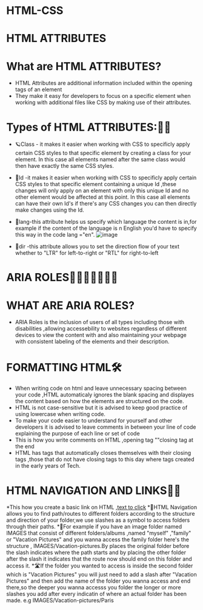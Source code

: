 # HTML-CSS


# HTML ATTRIBUTES

# What are HTML ATTRIBUTES?
* HTML Attributes are additional information included within the opening tags of an element
* They make it easy for developers to focus on  a specific element when working with additional files like CSS by making use of their attributes.

# Types of HTML ATTRIBUTES:👩‍🏫
* 🪐Class - it makes it easier when working with CSS to specificly apply certain CSS styles to that specific element by creating a class for your element.
   In this case all elements named after the same class would then have exactly the same CSS styles.
  
* 🎀Id -it makes it easier when working with CSS to specificly apply certain CSS styles to that specific element containing a unique Id ,these changes will 
  only apply on an element with only this unique Id and no 
  other element would be affected at this point.
  In this case all elements can have their own Id's if there's any CSS changes you can then directly make changes using the Id.

* 📢lang-this attribute helps us specify which language the content is in,for example if the content of the language is n English you'd have to specify this 
   way in the code lang ="en".
![image](https://github.com/user-attachments/assets/6e99ba99-613a-4f45-aa6d-d0e14663d285)

* 📍dir -this attribute allows you to set the direction flow of your text whether to "LTR" for left-to-right or "RTL" for right-to-left

# ARIA ROLES👩‍⚖️👨‍🌾👲👨‍🎓
# WHAT ARE ARIA ROLES?
* ARIA Roles is the inclusion of users of all types including those with disabilities ,allowing accessebility to websites regardless of different devices to view the content with and also maintaining your webpage with consistent labeling of the elements and their description.

# FORMATTING HTML🛠
* When writing code on html and leave unnecessary spacing between your code ,HTML automaticaly ignores the blank spacing and displayes the content based on how the elements are structured on the code.
* HTML is not case-sensitive but it is advised to keep good practice of using lowercase when writing code.
* To make your code easier to understand for yourself and other developers it is advised to leave comments in between your line of code explaining the 
  purpose of each line or set of code
* This is how you write comments on HTML ,opening tag "<!--" at the start and "-->"closing tag at the end
* HTML has tags that automatically closes themselves with their closing tags ,those that do not have closing tags to this day where tags created in the early years of Tech.

 # HTML NAVIGATION AND LINKS🔗📌
 *This how you create a basic link on HTML ,<a href="https://example.com">text to click</a>
 *📂HTML Navigation allows you to find path/routes to different folders according to the structure and direction of your folder,we use slashes as a symbol to access 
  folders through their paths.
 *🚗For example if you have an image folder named IMAGES that consist of different folders/albums ,named "myself" ,"family" or "Vacation Pictures" and you wanna 
 access 
  the family folder here's the structure , IMAGES/Vacation-pictures.By places the original folder before the slash indicates where the path starts and by placing the 
  other folder after the slash it indicates that the route now should end on this folder and access it.
 *🛣If  the folder you wanted to access is inside the second folder which is "Vacation Pictures" you will just need to add a slash after "Vacation Pictures" and then add the name of the folder you wanna access and end there,so the deeper you wanna accesss you folder the longer or more slashes you add after every indicatin of where an actual folder has been made. e.g IMAGES/Vacation-pictures/Paris
